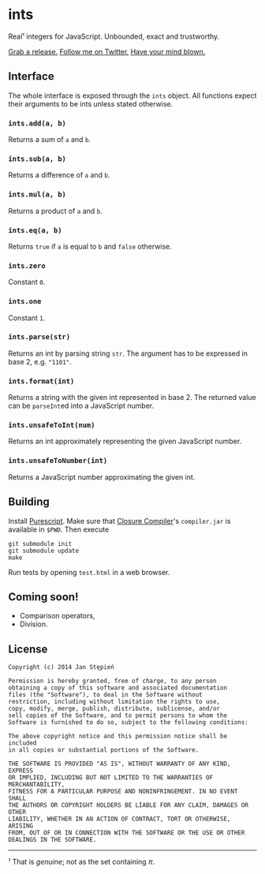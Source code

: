 # ints

Real¹ integers for JavaScript.
Unbounded, exact and trustworthy.

[Grab a release.][rel]
[Follow me on Twitter.][t]
[Have your mind blown.][ps]

[rel]: https://github.com/jstepien/ints/releases
[t]: https://twitter.com/janstepien

## Interface

The whole interface is exposed through the `ints` object.
All functions expect their arguments to be ints unless stated otherwise.

### `ints.add(a, b)`

Returns a sum of `a` and `b`.

### `ints.sub(a, b)`

Returns a difference of `a` and `b`.

### `ints.mul(a, b)`

Returns a product of `a` and `b`.

### `ints.eq(a, b)`

Returns `true` if `a` is equal to `b` and `false` otherwise.

### `ints.zero`

Constant `0`.

### `ints.one`

Constant `1`.

### `ints.parse(str)`

Returns an int by parsing string `str`.
The argument has to be expressed in base 2, e.g. `"1101"`.

### `ints.format(int)`

Returns a string with the given int represented in base 2.
The returned value can be `parseInt`ed into a JavaScript number.

### `ints.unsafeToInt(num)`

Returns an int approximately representing the given JavaScript number.

### `ints.unsafeToNumber(int)`

Returns a JavaScript number approximating the given int.

## Building

Install [Purescript][ps].
Make sure that [Closure Compiler][cc]'s `compiler.jar` is available in `$PWD`.
Then execute

    git submodule init
    git submodule update
    make

Run tests by opening `test.html` in a web browser.

[cc]: https://github.com/google/closure-compiler
[ps]: https://github.com/purescript/purescript

## Coming soon!

  - Comparison operators,
  - Division.

## License

    Copyright (c) 2014 Jan Stępień

    Permission is hereby granted, free of charge, to any person
    obtaining a copy of this software and associated documentation
    files (the "Software"), to deal in the Software without
    restriction, including without limitation the rights to use,
    copy, modify, merge, publish, distribute, sublicense, and/or
    sell copies of the Software, and to permit persons to whom the
    Software is furnished to do so, subject to the following conditions:

    The above copyright notice and this permission notice shall be included
    in all copies or substantial portions of the Software.

    THE SOFTWARE IS PROVIDED "AS IS", WITHOUT WARRANTY OF ANY KIND, EXPRESS
    OR IMPLIED, INCLUDING BUT NOT LIMITED TO THE WARRANTIES OF MERCHANTABILITY,
    FITNESS FOR A PARTICULAR PURPOSE AND NONINFRINGEMENT. IN NO EVENT SHALL
    THE AUTHORS OR COPYRIGHT HOLDERS BE LIABLE FOR ANY CLAIM, DAMAGES OR OTHER
    LIABILITY, WHETHER IN AN ACTION OF CONTRACT, TORT OR OTHERWISE, ARISING
    FROM, OUT OF OR IN CONNECTION WITH THE SOFTWARE OR THE USE OR OTHER
    DEALINGS IN THE SOFTWARE.

---

¹ That is _genuine_; not as the set containing _π_.
